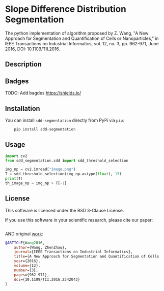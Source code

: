 # Slope Difference Distribution Segmentation

The python implementation of algorithm proposed by Z. Wang, "A New Approach for Segmentation and Quantification of Cells or Nanoparticles," in IEEE Transactions on Industrial Informatics, vol. 12, no. 3, pp. 962-971, June 2016, DOI: 10.1109/TII.2016.

## Description

## Badges

TODO: Add bagdes https://shields.io/
## Installation

You can install ``sdd-segmentation`` directly from PyPi via ``pip``:

```bash
    pip install sdd-segmentation
```

## Usage

```python
import cv2
from sdd_segmentation.sdd import sdd_threshold_selection

img_np = cv2.imread("image.png")
T = sdd_threshold_selection(img_np.astype(float), 15)
print(T)
th_image_np = img_np > T[-1]
```

## License

This software is licensed under the BSD 3-Clause License.

If you use this software in your scientific research, please cite our paper:

```bibtex

```

AND original [work](https://doi.org/10.1109/TII.2016.2542043):
```bibtex
@ARTICLE{Wang2016,
    author={Wang, ZhenZhou},
    journal={IEEE Transactions on Industrial Informatics}, 
    title={A New Approach for Segmentation and Quantification of Cells or Nanoparticles}, 
    year={2016},
    volume={12},
    number={3},
    pages={962-971},
    doi={10.1109/TII.2016.2542043}
}
```
